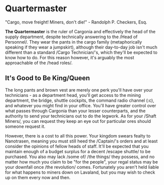 Quartermaster
===

"Cargo, move freight! Miners, don't die!" - Randolph P. Checkers, Esq.

**The Quartermaster** is the ruler of Cargonia and effectively the head of the supply department, despite technically answering to the /Head of Personnel/. They wear the pants in the cargo family (metaphorically speaking if they wear a jumpskirt), although their day-to-day job isn't much different than a standard /Cargo Technician/'s, which they'll be expected to know how to do. For this reason however, it's arguably the most approachable of the /head roles/.

## It's Good to Be King/Queen
The long pants and brown vest are merely one perk you'll have over your technicians - as a department head, you'll get access to the mining department, the bridge, shuttle cockpits, the command radio channel (:c), and whatever you might find in your office. You'll have greater control over what passes through Cargonia than your lesser counterparts, and the authority to send your technicians out to do the legwork. As for your /Shaft Miners/, you can request they keep an eye out for particular ores should someone request it.

However, there is a cost to all this power. Your kingdom swears fealty to Nanotrasen, meaning you must still heed the /Captain/'s orders and at least consider the opinions of fellow heads of staff. It'll be expected that you maintain enough of a budget surplus for a decent /escape shuttle/ to be purchased. You also may lack /some of/ /the things/ they possess, and no matter how much you claim to be "for the people", your regal status may be your downfall once /the revolution/ comes. Fortunately you aren't held liable for what happens to miners down on Lavaland, but you may wish to check up on them every now and then.
